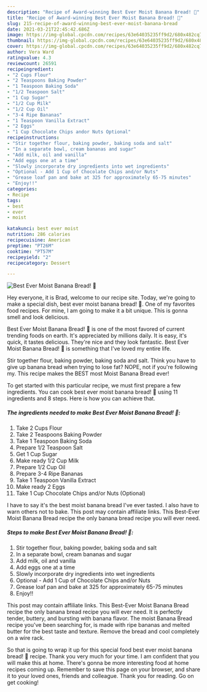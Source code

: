 ```yaml
---
description: "Recipe of Award-winning Best Ever Moist Banana Bread! 🍌"
title: "Recipe of Award-winning Best Ever Moist Banana Bread! 🍌"
slug: 215-recipe-of-award-winning-best-ever-moist-banana-bread
date: 2021-03-21T22:45:42.686Z
image: https://img-global.cpcdn.com/recipes/63e64035235ff9d2/680x482cq70/best-ever-moist-banana-bread-recipe-main-photo.jpg
thumbnail: https://img-global.cpcdn.com/recipes/63e64035235ff9d2/680x482cq70/best-ever-moist-banana-bread-recipe-main-photo.jpg
cover: https://img-global.cpcdn.com/recipes/63e64035235ff9d2/680x482cq70/best-ever-moist-banana-bread-recipe-main-photo.jpg
author: Vera Ward
ratingvalue: 4.3
reviewcount: 26591
recipeingredient:
- "2 Cups Flour"
- "2 Teaspoons Baking Powder"
- "1 Teaspoon Baking Soda"
- "1/2 Teaspoon Salt"
- "1 Cup Sugar"
- "1/2 Cup Milk"
- "1/2 Cup Oil"
- "3-4 Ripe Bananas"
- "1 Teaspoon Vanilla Extract"
- "2 Eggs"
- "1 Cup Chocolate Chips andor Nuts Optional"
recipeinstructions:
- "Stir together flour, baking powder, baking soda and salt"
- "In a separate bowl, cream bananas and sugar"
- "Add milk, oil and vanilla"
- "Add eggs one at a time"
- "Slowly incorporate dry ingredients into wet ingredients"
- "Optional - Add 1 Cup of Chocolate Chips and/or Nuts"
- "Grease loaf pan and bake at 325 for approximately 65-75 minutes"
- "Enjoy!!"
categories:
- Recipe
tags:
- best
- ever
- moist

katakunci: best ever moist 
nutrition: 286 calories
recipecuisine: American
preptime: "PT26M"
cooktime: "PT57M"
recipeyield: "2"
recipecategory: Dessert

---
```



![Best Ever Moist Banana Bread! 🍌](https://img-global.cpcdn.com/recipes/63e64035235ff9d2/680x482cq70/best-ever-moist-banana-bread-recipe-main-photo.jpg)

Hey everyone, it is Brad, welcome to our recipe site. Today, we're going to make a special dish, best ever moist banana bread! 🍌. One of my favorites food recipes. For mine, I am going to make it a bit unique. This is gonna smell and look delicious.

Best Ever Moist Banana Bread! 🍌 is one of the most favored of current trending foods on earth. It's appreciated by millions daily. It is easy, it's quick, it tastes delicious. They're nice and they look fantastic. Best Ever Moist Banana Bread! 🍌 is something that I've loved my entire life.

Stir together flour, baking powder, baking soda and salt. Think you have to give up banana bread when trying to lose fat? NOPE, not if you&#39;re following my. This recipe makes the BEST most Moist Banana Bread ever!


To get started with this particular recipe, we must first prepare a few ingredients. You can cook best ever moist banana bread! 🍌 using 11 ingredients and 8 steps. Here is how you can achieve that.

<!--inarticleads1-->

##### The ingredients needed to make Best Ever Moist Banana Bread! 🍌:

1. Take 2 Cups Flour
1. Take 2 Teaspoons Baking Powder
1. Take 1 Teaspoon Baking Soda
1. Prepare 1/2 Teaspoon Salt
1. Get 1 Cup Sugar
1. Make ready 1/2 Cup Milk
1. Prepare 1/2 Cup Oil
1. Prepare 3-4 Ripe Bananas
1. Take 1 Teaspoon Vanilla Extract
1. Make ready 2 Eggs
1. Take 1 Cup Chocolate Chips and/or Nuts (Optional)


I have to say it&#39;s the best moist banana bread I&#39;ve ever tasted. I also have to warn others not to bake. This post may contain affiliate links. This Best-Ever Moist Banana Bread recipe the only banana bread recipe you will ever need. 

<!--inarticleads2-->

##### Steps to make Best Ever Moist Banana Bread! 🍌:

1. Stir together flour, baking powder, baking soda and salt
1. In a separate bowl, cream bananas and sugar
1. Add milk, oil and vanilla
1. Add eggs one at a time
1. Slowly incorporate dry ingredients into wet ingredients
1. Optional - Add 1 Cup of Chocolate Chips and/or Nuts
1. Grease loaf pan and bake at 325 for approximately 65-75 minutes
1. Enjoy!!


This post may contain affiliate links. This Best-Ever Moist Banana Bread recipe the only banana bread recipe you will ever need. It is perfectly tender, buttery, and bursting with banana flavor. The moist Banana Bread recipe you&#39;ve been searching for, is made with ripe bananas and melted butter for the best taste and texture. Remove the bread and cool completely on a wire rack. 

So that is going to wrap it up for this special food best ever moist banana bread! 🍌 recipe. Thank you very much for your time. I am confident that you will make this at home. There's gonna be more interesting food at home recipes coming up. Remember to save this page on your browser, and share it to your loved ones, friends and colleague. Thank you for reading. Go on get cooking!
